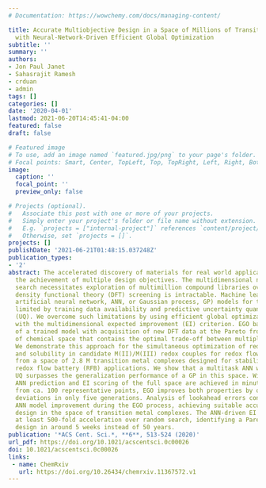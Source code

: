 ```yaml
---
# Documentation: https://wowchemy.com/docs/managing-content/

title: Accurate Multiobjective Design in a Space of Millions of Transition Metal Complexes
  with Neural-Network-Driven Efficient Global Optimization
subtitle: ''
summary: ''
authors:
- Jon Paul Janet
- Sahasrajit Ramesh
- crduan
- admin
tags: []
categories: []
date: '2020-04-01'
lastmod: 2021-06-20T14:45:41-04:00
featured: false
draft: false

# Featured image
# To use, add an image named `featured.jpg/png` to your page's folder.
# Focal points: Smart, Center, TopLeft, Top, TopRight, Left, Right, BottomLeft, Bottom, BottomRight.
image:
  caption: ''
  focal_point: ''
  preview_only: false

# Projects (optional).
#   Associate this post with one or more of your projects.
#   Simply enter your project's folder or file name without extension.
#   E.g. `projects = ["internal-project"]` references `content/project/deep-learning/index.md`.
#   Otherwise, set `projects = []`.
projects: []
publishDate: '2021-06-21T01:48:15.037248Z'
publication_types:
- '2'
abstract: The accelerated discovery of materials for real world applications requires
  the achievement of multiple design objectives. The multidimensional nature of the
  search necessitates exploration of multimillion compound libraries over which even
  density functional theory (DFT) screening is intractable. Machine learning (e.g.,
  artificial neural network, ANN, or Gaussian process, GP) models for this task are
  limited by training data availability and predictive uncertainty quantification
  (UQ). We overcome such limitations by using efficient global optimization (EGO)
  with the multidimensional expected improvement (EI) criterion. EGO balances exploitation
  of a trained model with acquisition of new DFT data at the Pareto front, the region
  of chemical space that contains the optimal trade-off between multiple design criteria.
  We demonstrate this approach for the simultaneous optimization of redox potential
  and solubility in candidate M(II)/M(III) redox couples for redox flow batteries
  from a space of 2.8 M transition metal complexes designed for stability in practical
  redox flow battery (RFB) applications. We show that a multitask ANN with latent-distance-based
  UQ surpasses the generalization performance of a GP in this space. With this approach,
  ANN prediction and EI scoring of the full space are achieved in minutes. Starting
  from ca. 100 representative points, EGO improves both properties by over 3 standard
  deviations in only five generations. Analysis of lookahead errors confirms rapid
  ANN model improvement during the EGO process, achieving suitable accuracy for predictive
  design in the space of transition metal complexes. The ANN-driven EI approach achieves
  at least 500-fold acceleration over random search, identifying a Pareto-optimal
  design in around 5 weeks instead of 50 years.
publication: '*ACS Cent. Sci.*, **6**, 513-524 (2020)'
url_pdf: https://doi.org/10.1021/acscentsci.0c00026
doi: 10.1021/acscentsci.0c00026
links:
 - name: ChemRxiv
   url: https://doi.org/10.26434/chemrxiv.11367572.v1
---
```

